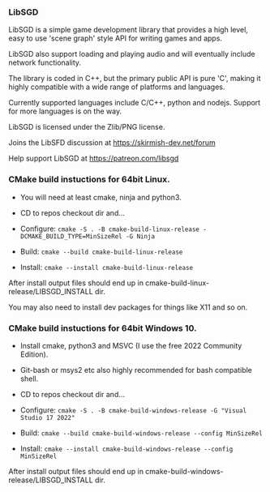 ### LibSGD

LibSGD is a simple game development library that provides a high level, easy to use 'scene graph' style API for writing games and apps.

LibSGD also support loading and playing audio and will eventually include network functionality.

The library is coded in C++, but the primary public API is pure 'C', making it highly compatible with a wide range of platforms and languages.

Currently supported languages include C/C++, python and nodejs. Support for more languages  is on the way.

LibSGD is licensed under the Zlib/PNG license.

Joins the LibSFD discussion at https://skirmish-dev.net/forum

Help support LibSGD at https://patreon.com/libsgd


### CMake build instuctions for 64bit Linux.

* You will need at least cmake, ninja and python3.

* CD to repos checkout dir and...

* Configure: ``cmake -S . -B cmake-build-linux-release -DCMAKE_BUILD_TYPE=MinSizeRel -G Ninja``

* Build: ``cmake --build cmake-build-linux-release``

* Install: ``cmake --install cmake-build-linux-release``

After install output files should end up in cmake-build-linux-release/LIBSGD_INSTALL dir.

You may also need to install dev packages for things like X11 and so on.


### CMake build instuctions for 64bit Windows 10.

* Install cmake, python3 and MSVC (I use the free 2022 Community Edition).

* Git-bash or msys2 etc also highly recommended for bash compatible shell.

* CD to repos checkout dir and...

* Configure: ``cmake -S . -B cmake-build-windows-release -G "Visual Studio 17 2022"``

* Build: ``cmake --build cmake-build-windows-release --config MinSizeRel``

* Install: ``cmake --install cmake-build-windows-release --config MinSizeRel``

After install output files should end up in cmake-build-windows-release/LIBSGD_INSTALL dir.
